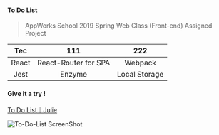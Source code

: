 #### To Do List

> AppWorks School 2019 Spring Web Class (Front-end) Assigned Project

| Tec     |            111       |  222            |
|:-------:|:--------------------:|:---------------:|
| React   | React-Router for SPA | Webpack         |
| Jest    | Enzyme               | Local Storage   |

#### Give it a try !
[To Do List｜Julie](https://julieliao.github.io/To-Do-List)

![To-Do-List ScreenShot](https://raw.github.com/julieliao/To-Do-List/master/sample.png)
